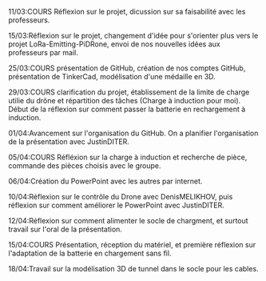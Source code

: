 11/03:COURS Réflexion sur le projet, dicussion sur sa faisabilité avec les professeurs.

15/03:Réflexion sur le projet, changement d'idée pour s'orienter plus vers le projet LoRa-Emitting-PiDRone, envoi de nos nouvelles idées aux professeurs par mail.

25/03:COURS présentation de GitHub, création de nos comptes GitHub, présentation de TinkerCad, modélisation d'une médaille en 3D.

29/03:COURS clarification du projet, établissement de la limite de charge utilie du drône et répartition des tâches (Charge à induction pour moi). Début de la réflexion sur comment passer la batterie en rechargement à induction.

01/04:Avancement sur l'organisation du GitHub. On a planifier l'organisation de la présentation avec JustinDITER.

05/04:COURS Réfléxion sur la charge à induction et recherche de pièce, commande des pièces choisis avec le groupe.

06/04:Création du PowerPoint avec les autres par internet.

10/04:Réflexion sur le contrôle du Drone avec DenisMELIKHOV, puis réflexion sur comment améliorer le PowerPoint avec JustinDITER.

12/04:Réflexion sur comment alimenter le socle de chargment, et surtout travail sur l'oral de la présentation.

15/04:COURS Présentation, réception du matériel, et première réflexion sur l'adaptation de la batterie en chargement sans fil.

18/04:Travail sur la modélisation 3D de tunnel dans le socle pour les cables.
